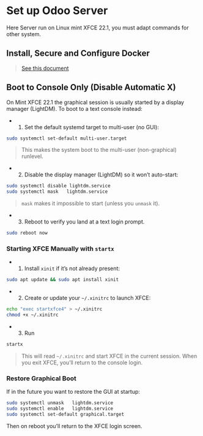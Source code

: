 # Set up Odoo Server

Here Server run on Linux mint XFCE 22.1, you must adapt commands for other system.

## Install, Secure and Configure Docker

> [See this document](https://github.com/mano8/fiesta-pos/blob/1c8800351c1dac261c852ef76b5954c7dfa22c82/docker/README.md)

## Boot to Console Only (Disable Automatic X)

On Mint XFCE 22.1 the graphical session is usually started by a display manager (LightDM). To boot to a text console instead:

- 1. Set the default systemd target to multi-user (no GUI):

```bash
sudo systemctl set-default multi-user.target
```

  > This makes the system boot to the multi-user (non-graphical) runlevel.

- 2. Disable the display manager (LightDM) so it won’t auto-start:

```bash
sudo systemctl disable lightdm.service
sudo systemctl mask   lightdm.service
```

  > `mask` makes it impossible to start (unless you `unmask` it).

- 3. Reboot to verify you land at a text login prompt.

```bash
sudo reboot now
```

### Starting XFCE Manually with `startx`

- 1. Install `xinit` if it’s not already present:

```bash
sudo apt update && sudo apt install xinit
```

- 2. Create or update your `~/.xinitrc` to launch XFCE:

```bash
echo "exec startxfce4" > ~/.xinitrc
chmod +x ~/.xinitrc
```

- 3. Run

```bash
startx
```
  > This will read `~/.xinitrc` and start XFCE in the current session.
  > When you exit XFCE, you’ll return to the console login.

### Restore Graphical Boot

If in the future you want to restore the GUI at startup:

```bash
sudo systemctl unmask   lightdm.service
sudo systemctl enable   lightdm.service
sudo systemctl set-default graphical.target
```

Then on reboot you’ll return to the XFCE login screen.

